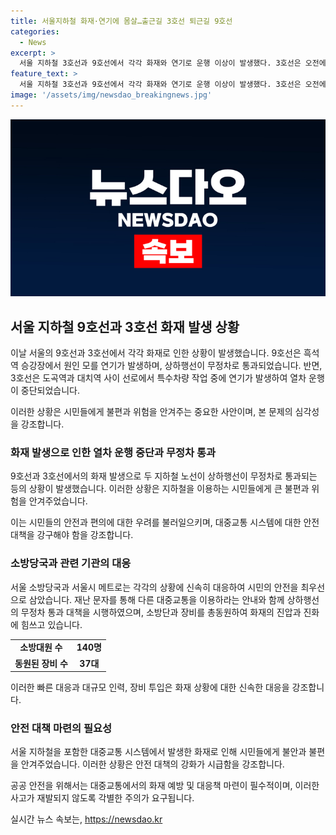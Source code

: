 ```yaml
---
title: 서울지하철 화재·연기에 몸살…출근길 3호선 퇴근길 9호선
categories:
  - News
excerpt: >
  서울 지하철 3호선과 9호선에서 각각 화재와 연기로 운행 이상이 발생했다. 3호선은 오전에 발생한 화재로 운행이 중단되었고, 9호선은 흑석역에서 원인을 알 수 없는 연기로 무정차 통과 상황이 발생했다. 두 사건 모두 시민의 신고를 통해 확인되었으며, 적절한 대책이 시행되었다. 이로 인해 시민들은 안전에 대한 우려가 증폭되고, 대중교통 이용에 불편함을 겪었다. 또한, 화재와 연기 사건이 연이어 발생하면서 지하철 안전 문제에 대한 관심이 증폭되고 있다.
feature_text: >
  서울 지하철 3호선과 9호선에서 각각 화재와 연기로 운행 이상이 발생했다. 3호선은 오전에 발생한 화재로 운행이 중단되었고, 9호선은 흑석역에서 원인을 알 수 없는 연기로 무정차 통과 상황이 발생했다. 두 사건 모두 시민의 신고를 통해 확인되었으며, 적절한 대책이 시행되었다. 이로 인해 시민들은 안전에 대한 우려가 증폭되고, 대중교통 이용에 불편함을 겪었다. 또한, 화재와 연기 사건이 연이어 발생하면서 지하철 안전 문제에 대한 관심이 증폭되고 있다.
image: '/assets/img/newsdao_breakingnews.jpg'
---
```


<p><img src="/assets/img/newsdao_breakingnews.jpg" alt="implanttips 속보" /></p>

<h2 data-ke-size="size26">서울 지하철 9호선과 3호선 화재 발생 상황</h2>

<p>이날 서울의 9호선과 3호선에서 각각 화재로 인한 상황이 발생했습니다. 9호선은 흑석역 승강장에서 원인 모를 연기가 발생하며, 상하행선이 무정차로 통과되었습니다. 반면, 3호선은 도곡역과 대치역 사이 선로에서 특수차량 작업 중에 연기가 발생하여 열차 운행이 중단되었습니다.</p>

<p data-ke-size="size16">이러한 상황은 시민들에게 불편과 위험을 안겨주는 중요한 사안이며, 본 문제의 심각성을 강조합니다.</p>

<h3 data-ke-size="size24">화재 발생으로 인한 열차 운행 중단과 무정차 통과</h3>

<p>9호선과 3호선에서의 화재 발생으로 두 지하철 노선이 상하행선이 무정차로 통과되는 등의 상황이 발생했습니다. 이러한 상황은 지하철을 이용하는 시민들에게 큰 불편과 위험을 안겨주었습니다.</p>

<p data-ke-size="size16">이는 시민들의 안전과 편의에 대한 우려를 불러일으키며, 대중교통 시스템에 대한 안전 대책을 강구해야 함을 강조합니다.</p>

<h3 data-ke-size="size24">소방당국과 관련 기관의 대응</h3>

<p>서울 소방당국과 서울시 메트로는 각각의 상황에 신속히 대응하여 시민의 안전을 최우선으로 삼았습니다. 재난 문자를 통해 다른 대중교통을 이용하라는 안내와 함께 상하행선의 무정차 통과 대책을 시행하였으며, 소방단과 장비를 총동원하여 화재의 진압과 진화에 힘쓰고 있습니다.</p>

<table>
   <tr>
      <td style="text-align: center; height: 17px;"><b>소방대원 수</b></td>
      <td style="text-align: center; height: 17px;"><b>140명</b></td>
   </tr>
   <tr>
      <td style="text-align: center; height: 17px;"><b>동원된 장비 수</b></td>
      <td style="text-align: center; height: 17px;"><b>37대</b></td>
   </tr>
</table>

<p data-ke-size="size16">이러한 빠른 대응과 대규모 인력, 장비 투입은 화재 상황에 대한 신속한 대응을 강조합니다.</p>

<h3 data-ke-size="size24">안전 대책 마련의 필요성</h3>

<p>서울 지하철을 포함한 대중교통 시스템에서 발생한 화재로 인해 시민들에게 불안과 불편을 안겨주었습니다. 이러한 상황은 안전 대책의 강화가 시급함을 강조합니다.</p>

<p data-ke-size="size16">공공 안전을 위해서는 대중교통에서의 화재 예방 및 대응책 마련이 필수적이며, 이러한 사고가 재발되지 않도록 각별한 주의가 요구됩니다.</p>
실시간 뉴스 속보는, <a href="https://newsdao.kr" rel="dofollow">https://newsdao.kr</a>


